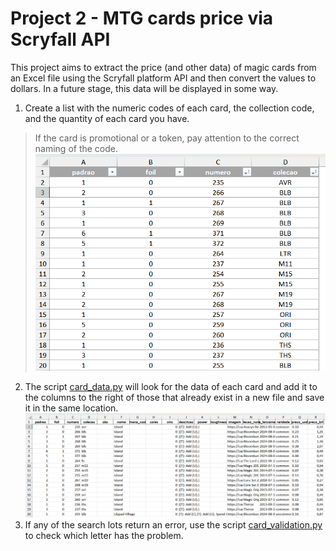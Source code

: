 # Project 2 - MTG cards price via Scryfall API

This project aims to extract the price (and other data) of magic cards from an Excel file using the Scryfall platform API and then convert the values to dollars. In a future stage, this data will be displayed in some way.

1. Create a list with the numeric codes of each card, the collection code, and the quantity of each card you have.
> If the card is promotional or a token, pay attention to the correct naming of the code.
![alt text](card_list.png)
2. The script [card_data.py](card_data.py) will look for the data of each card and add it to the columns to the right of those that already exist in a new file and save it in the same location.
![alt text](card_data.png)
3. If any of the search lots return an error, use the script [card_validation.py](card_validation.py) to check which letter has the problem.